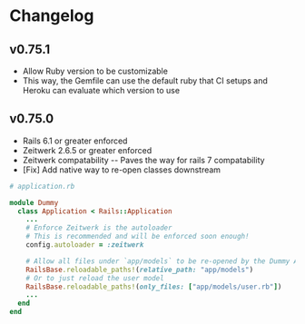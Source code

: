 # Changelog

## v0.75.1
- Allow Ruby version to be customizable
- This way, the Gemfile can use the default ruby that CI setups and Heroku can evaluate which version to use

## v0.75.0
- Rails 6.1 or greater enforced
- Zeitwerk 2.6.5 or greater enforced
- Zeitwerk compatability -- Paves the way for rails 7 compatability
- [Fix] Add native way to re-open classes downstream
```ruby
# application.rb

module Dummy
  class Application < Rails::Application
    ...
    # Enforce Zeitwerk is the autoloader
    # This is recommended and will be enforced soon enough!
    config.autoloader = :zeitwerk

    # Allow all files under `app/models` to be re-opened by the Dummy Application
    RailsBase.reloadable_paths!(relative_path: "app/models")
    # Or to just reload the user model
    RailsBase.reloadable_paths!(only_files: ["app/models/user.rb"])
    ...
  end
end
```
